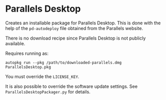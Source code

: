 # Parallels Desktop

Creates an installable package for Parallels Desktop. This is done with the help of the `pd-autodeploy` file obtained from the Parallels website.

There is no download recipe since Parallels Desktop is not publicly available.

Requires running as:

    autopkg run --pkg /path/to/downloaded-parallels.dmg ParallelsDesktop.pkg

You must override the `LICENSE_KEY`.

It is also possible to override the software update settings. See `ParallelsDesktopPackager.py` for details.
